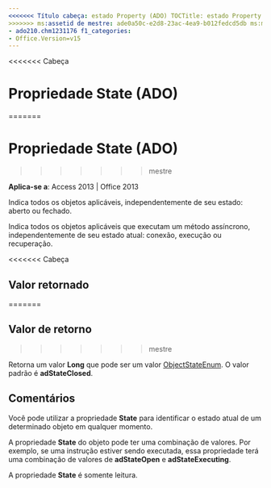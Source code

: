 ```yaml
---
<<<<<<< Título cabeça: estado Property (ADO) TOCTitle: estado Property (ADO) === título: (ADO) da propriedade State TOCTitle: estado de propriedade (ADO)
>>>>>>> ms:assetid de mestre: ade0a50c-e2d8-23ac-4ea9-b012fedcd5db ms:mtpsurl: https://msdn.microsoft.com/library/JJ249819(v=office.15) ms:contentKeyID: ms.date 48547053: 18/09/2015 mtps_version: v=office.15 f1_keywords:
- ado210.chm1231176 f1_categories:
- Office.Version=v15
---
```


<<<<<<< Cabeça
# <a name="state-property-ado"></a>Propriedade State (ADO)
=======
# <a name="state-property-ado"></a>Propriedade State (ADO)
>>>>>>> mestre


**Aplica-se a**: Access 2013 | Office 2013

Indica todos os objetos aplicáveis, independentemente de seu estado: aberto ou fechado.

Indica todos os objetos aplicáveis que executam um método assíncrono, independentemente de seu estado atual: conexão, execução ou recuperação.

<<<<<<< Cabeça
## <a name="return-value"></a>Valor retornado
=======
## <a name="return-value"></a>Valor de retorno
>>>>>>> mestre

Retorna um valor **Long** que pode ser um valor [ObjectStateEnum](objectstateenum.md). O valor padrão é **adStateClosed**.

## <a name="remarks"></a>Comentários

Você pode utilizar a propriedade **State** para identificar o estado atual de um determinado objeto em qualquer momento.

A propriedade **State** do objeto pode ter uma combinação de valores. Por exemplo, se uma instrução estiver sendo executada, essa propriedade terá uma combinação de valores de **adStateOpen** e **adStateExecuting**.

A propriedade **State** é somente leitura.


